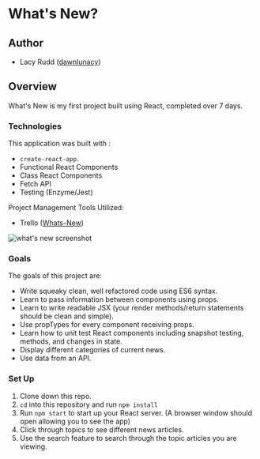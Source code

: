 # What's New?

## Author
* Lacy Rudd ([dawnlunacy](https://github.com/dawnlunacy))

## Overview
 What's New is my first project built using React, completed over 7 days. 

### Technologies
 This application was built with :
 * `create-react-app`.
 * Functional React Components
 * Class React Components
 * Fetch API
 * Testing (Enzyme/Jest)

 Project Management Tools Utilized: 
 * Trello ([Whats-New](https://trello.com/b/SmKCUTHO/whats-new))

![what's new screenshot](./screenshots/whats-new.png)



### Goals
The goals of this project are: 
* Write squeaky clean, well refactored code using ES6 syntax.
* Learn to pass information between components using props.
* Learn to write readable JSX (your render methods/return statements should be clean and simple).
* Use propTypes for every component receiving props.
* Learn how to unit test React components including snapshot testing, methods, and changes in state.
* Display different categories of current news.
* Use data from an API. 

### Set Up

1. Clone down this repo.
2. `cd` into this repository and run `npm install`
3. Run `npm start` to start up your React server. (A browser window should open allowing you to see the app)
4. Click through topics to see different news articles.
5. Use the search feature to search through the topic articles you are viewing.



